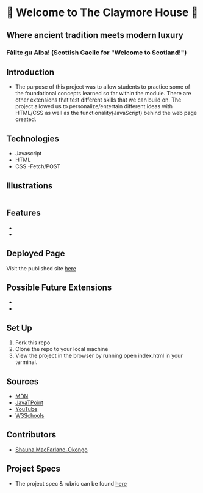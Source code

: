 # 🏰 Welcome to The Claymore House 🏰
## Where ancient tradition meets modern luxury
### Fàilte gu Alba! (Scottish Gaelic for "Welcome to Scotland!")

## Introduction
 - The purpose of this project was to allow students to practice some of the foundational concepts learned so far within the module. There are other extensions that test different skills that we can build on. The project allowed us to personalize/entertain different ideas with HTML/CSS as well as the functionality(JavaScript) behind the web page created.

## Technologies
 - Javascript
 - HTML
 - CSS
 -Fetch/POST

## Illustrations
 <img >

## Features
- 
- 

## Deployed Page
Visit the published site [here](https://DrSLMac.github.io/hotel-overlook/)

## Possible Future Extensions
 - 
 - 

## Set Up
1. Fork this repo
2. Clone the repo to your local machine
3. View the project in the browser by running open index.html in your terminal.

## Sources
 - [MDN](http://developer.mozilla.org/en-US/)
 - [JavaTPoint](https://www.javatpoint.com/how-to-check-a-radio-button-using-javascript)
 - [YouTube](https://www.youtube.com/)
 - [W3Schools](https://www.w3schools.com/)

## Contributors
 - [Shauna MacFarlane-Okongo](https://github.com/DrSLMac)

## Project Specs
 - The project spec & rubric can be found [here](https://frontend.turing.edu/projects/overlook.html)
